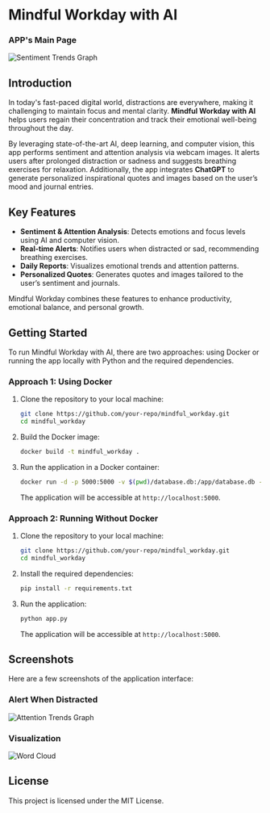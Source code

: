 # Mindful Workday with AI
### APP's Main Page

![Sentiment Trends Graph](static/images/screen1.jpg)

## Introduction

In today's fast-paced digital world, distractions are everywhere, making it challenging to maintain focus and mental clarity. **Mindful Workday with AI** helps users regain their concentration and track their emotional well-being throughout the day.

By leveraging state-of-the-art AI, deep learning, and computer vision, this app performs sentiment and attention analysis via webcam images. It alerts users after prolonged distraction or sadness and suggests breathing exercises for relaxation. Additionally, the app integrates **ChatGPT** to generate personalized inspirational quotes and images based on the user’s mood and journal entries.

## Key Features

- **Sentiment & Attention Analysis**: Detects emotions and focus levels using AI and computer vision.
- **Real-time Alerts**: Notifies users when distracted or sad, recommending breathing exercises.
- **Daily Reports**: Visualizes emotional trends and attention patterns.
- **Personalized Quotes**: Generates quotes and images tailored to the user’s sentiment and journals.

Mindful Workday combines these features to enhance productivity, emotional balance, and personal growth.

## Getting Started

To run Mindful Workday with AI, there are two approaches: using Docker or running the app locally with Python and the required dependencies.

### Approach 1: Using Docker

1. Clone the repository to your local machine:

   ```bash
   git clone https://github.com/your-repo/mindful_workday.git
   cd mindful_workday
   ```

2. Build the Docker image:

   ```bash
   docker build -t mindful_workday .
   ```

3. Run the application in a Docker container:

   ```bash
   docker run -d -p 5000:5000 -v $(pwd)/database.db:/app/database.db --name mindful_workday_container --rm mindful_workday
   ```

   The application will be accessible at `http://localhost:5000`.

### Approach 2: Running Without Docker

1. Clone the repository to your local machine:

   ```bash
   git clone https://github.com/your-repo/mindful_workday.git
   cd mindful_workday
   ```

2. Install the required dependencies:

   ```bash
   pip install -r requirements.txt
   ```

3. Run the application:

   ```bash
   python app.py
   ```

   The application will be accessible at `http://localhost:5000`.

## Screenshots

Here are a few screenshots of the application interface:

### Alert When Distracted

![Attention Trends Graph](static/images/screen2.jpg)

### Visualization

![Word Cloud](static/images/screen3.jpg)

## License

This project is licensed under the MIT License.
